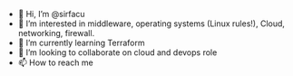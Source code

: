 - 👋 Hi, I’m @sirfacu
- 👀 I’m interested in middleware, operating systems (Linux rules!), Cloud, networking, firewall. 
- 🌱 I’m currently learning Terraform
- 💞️ I’m looking to collaborate on cloud and devops role
- 📫 How to reach me 

<!---
sirfacu/sirfacu is a ✨ special ✨ repository because its `README.md` (this file) appears on your GitHub profile.
You can click the Preview link to take a look at your changes.
--->
